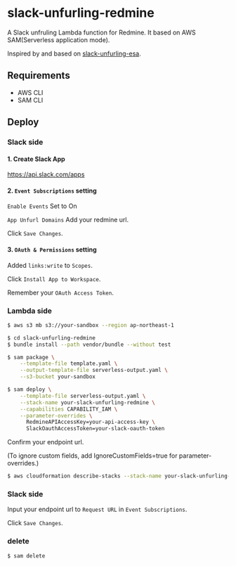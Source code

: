 # slack-unfurling-redmine

A Slack unfruling Lambda function for Redmine.
It based on AWS SAM(Serverless application mode).

Inspired by and based on [slack-unfurling-esa](https://github.com/mallowlabs/slack-unfurling-esa).

## Requirements

* AWS CLI
* SAM CLI

## Deploy

### Slack side

#### 1. Create Slack App

https://api.slack.com/apps

#### 2. `Event Subscriptions` setting

`Enable Events` Set to On

`App Unfurl Domains` Add your redmine url.

Click `Save Changes`.

#### 3. `OAuth & Permissions` setting

Added `links:write` to `Scopes`.

Click `Install App to Workspace`.

Remember your `OAuth Access Token`.

### Lambda side

```bash
$ aws s3 mb s3://your-sandbox --region ap-northeast-1
```

```bash
$ cd slack-unfurling-redmine
$ bundle install --path vendor/bundle --without test
```

```bash
$ sam package \
    --template-file template.yaml \
    --output-template-file serverless-output.yaml \
    --s3-bucket your-sandbox
```

```bash
$ sam deploy \
    --template-file serverless-output.yaml \
    --stack-name your-slack-unfurling-redmine \
    --capabilities CAPABILITY_IAM \
    --parameter-overrides \
      RedmineAPIAccessKey=your-api-access-key \
      SlackOauthAccessToken=your-slack-oauth-token
```

Confirm your endpoint url.

(To ignore custom fields, add IgnoreCustomFields=true for parameter-overrides.)


```bash
$ aws cloudformation describe-stacks --stack-name your-slack-unfurling-redmine --region ap-northeast-1
```

### Slack side
Input your endpoint url to `Request URL` in `Event Subscriptions`.

Click `Save Changes`.

### delete

```bash
$ sam delete
```
